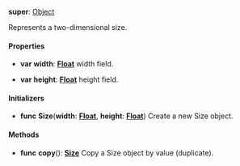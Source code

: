 **super**: [Object](Object.md)

Represents a two-dimensional size.

#### Properties

* **var** **width**: **[Float](../gravity/types.md)**
width field.

* **var** **height**: **[Float](../gravity/types.md)**
height field.



#### Initializers

* **func** **Size**(**width**: <strong>[Float](../gravity/types.md)</strong>, **height**: <strong>[Float](../gravity/types.md)</strong>)
Create a new Size object.



#### Methods

* **func** **copy**(): <strong>[Size](size.md)</strong> 
Copy a Size object by value (duplicate).





